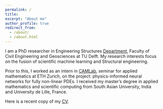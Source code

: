 ```yaml
---
permalink: /
title: 
excerpt: "About me"
author_profile: true
redirect_from: 
  - /about/
  - /about.html
---
```


I am a PhD researcher in Engineering Structures [Department](https://www.tudelft.nl/citg/over-faculteit/afdelingen/engineering-structures/sections-labs/railway-engineering/staff), Faculty of Civil Engineering and Geosciences at TU Delft. My research interests focus on the fusion of scientific machine learning and Structural engineering.

Prior to this, I worked as an intern in [CAMLab](https://camlab.ethz.ch), seminar for applied mathematics at ETH Zurich, on the project: physics-informed neural networks for fully non-linear PDEs. I received my master’s degree in applied mathematics and scientific computing from South Asian University, India and University de Lille, France.

Here is a recent copy of my  [CV](https://taniyakapoor.github.io/files/Taniya_CV.pdf).

